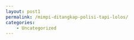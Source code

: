 ```yaml
---
layout: post1
permalink: /mimpi-ditangkap-polisi-tapi-lolos/
categories:
    - Uncategorized
---
```


